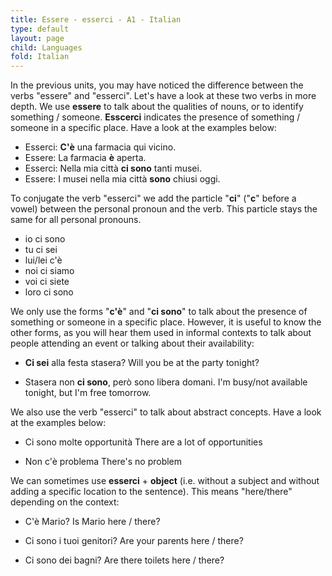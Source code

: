 ```yaml
---
title: Essere - esserci - A1 - Italian
type: default
layout: page
child: Languages
fold: Italian
---
```


In the previous units, you may have noticed the difference between the verbs
"essere" and "esserci". Let's have a look at these two verbs in more depth. We
use **essere** to talk about the qualities of nouns, or to identify something /
someone. **Esscerci** indicates the presence of something / someone in a
specific place. Have a look at the examples below:

- Esserci: **C'è** una farmacia qui vicino.
- Essere: La farmacia **è** aperta.
- Esserci: Nella mia città **ci sono** tanti musei.
- Essere: I musei nella mia città **sono** chiusi oggi.

To conjugate the verb "esserci" we add the particle "**ci**" ("**c**" before a
vowel) between the personal pronoun and the verb. This particle stays the same
for all personal pronouns.

- io ci sono
- tu ci sei
- lui/lei c'è
- noi ci siamo
- voi ci siete
- loro ci sono

We only use the forms "**c'è**" and "**ci sono**" to talk about the presence of
something or someone in a specific place. However, it is useful to know the
other forms, as you will hear them used in informal contexts to talk about
people attending an event or talking about their availability:

- **Ci sei** alla festa stasera?
  Will you be at the party tonight?

- Stasera non **ci sono**, però sono libera domani.
  I'm busy/not available tonight, but I'm free tomorrow.

We also use the verb "esserci" to talk about abstract concepts. Have a look
at the examples below:

- Ci sono molte opportunità
  There are a lot of opportunities

- Non c'è problema
  There's no problem

We can sometimes use **esserci** + **object** (i.e. without a subject and
without adding a specific location to the sentence). This means "here/there"
depending on the context:

- C'è Mario?
  Is Mario here / there?

- Ci sono i tuoi genitori?
  Are your parents here / there?

- Ci sono dei bagni?
  Are there toilets here / there?
